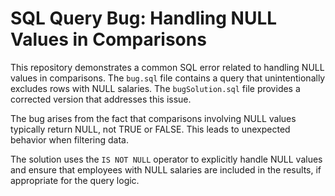 # SQL Query Bug: Handling NULL Values in Comparisons

This repository demonstrates a common SQL error related to handling NULL values in comparisons.  The `bug.sql` file contains a query that unintentionally excludes rows with NULL salaries. The `bugSolution.sql` file provides a corrected version that addresses this issue.

The bug arises from the fact that comparisons involving NULL values typically return NULL, not TRUE or FALSE.  This leads to unexpected behavior when filtering data.

The solution uses the `IS NOT NULL` operator to explicitly handle NULL values and ensure that employees with NULL salaries are included in the results, if appropriate for the query logic.